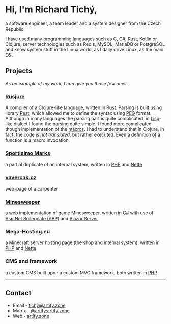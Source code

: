 # Hi, I'm Richard Tichý,

a software engineer, a team leader and a system designer from the Czech Republic.

I have used many programming languages such as C, C#, Rust, Kotlin or Clojure,
server technologies such as Redis, MySQL, MariaDB or PostgreSQL and
 know system stuff in the Linux world, as I daily drive Linux, as the main OS.

## Projects

*As an example of my work, I can give you those few ones.*

### [Rusjure](https://github.com/rusjure/rusjure)

A compiler of a [Clojure](https://clojure.org/)-like language, written in [Rust](https://www.rust-lang.org/).
Parsing is built using library [Pest](https://pest.rs/), which allowed me to define the syntax using
[PEG](https://en.wikipedia.org/wiki/Parsing_expression_grammar) format.
Although in many languages the parsing part is quite complicated,
in [Lisp](https://en.wikipedia.org/wiki/Lisp_(programming_language))-like dialect I found the parsing quite simple.
I found more complicated though implementation of the [macros](https://clojure.org/reference/macros).
I had to understand that in Clojure, in fact, the code is *not translated*, but rather executed. Even a definition of
a function is a macro invocation.

### [Sportisimo Marks](https://github.com/artifycz/sportisimo-marks)

a partial duplicate of an internal system, written in [PHP](https://www.php.net/) and [Nette](https://nette.org/)

### [vavercak.cz](https://vavercak.cz/)

web-page of a carpenter

### [Minesweeper](https://github.com/ArtifyCZ/minesweeper)

a web implementation of game Minesweeper,
written in [C#](https://learn.microsoft.com/en-us/dotnet/csharp/) with use of
[Asp.Net Boilerplate (ABP)](https://abp.io/) and
[Blazor Server](https://learn.microsoft.com/en-us/aspnet/core/blazor/hosting-models?view=aspnetcore-7.0)

### Mega-Hosting.eu

a Minecraft server hosting page (the shop and internal system),
written in [PHP](https://www.php.net/) and [Nette](https://nette.org/)

### CMS and framework

a custom CMS built upon a custom MVC framework, both written in [PHP](https://www.php.net/)

---

## Contact

- Email - tichy@artify.zone
- Matrix - [@artify:artify.zone](https://matrix.to/#/@artify:artify.zone)
- Web - [artify.zone](https://artify.zone/)
